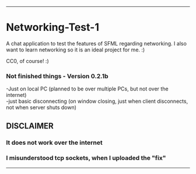 *****************************************

# Networking-Test-1
A chat application to test the features of SFML regarding networking.
I also want to learn networking so it is an ideal project for me. :)
	
CC0, of course! :)

### Not finished things - Version 0.2.1b
-Just on local PC (planned to be over multiple PCs, but not over the internet)  
-just basic disconnecting (on window closing, just when client disconnects, not when server shuts down)  

## DISCLAIMER
### It does not work over the internet
### I misunderstood tcp sockets, when I uploaded the "fix"

*****************************************
